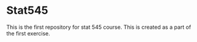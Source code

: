 # Stat545
This is the first repository for stat 545 course. This is created as a part of the first exercise.
